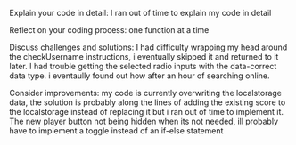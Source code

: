 Explain your code in detail:
    I ran out of time to explain my code in detail

Reflect on your coding process:
    one function at a time

Discuss challenges and solutions: 
    I had difficulty wrapping my head around the checkUsername instructions, i eventually skipped it and returned to it later.
    I had trouble getting the selected radio inputs with the data-correct data type. i eventaully found out how after an hour of searching online.

Consider improvements: 
    my code is currently overwriting the localstorage data, the solution is probably along the lines of adding the existing score to the localstorage instead of replacing it but i ran out of time to implement it.
    The new player button not being hidden when its not needed, ill probably have to implement a toggle instead of an if-else statement
